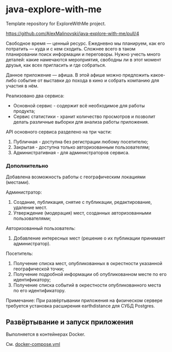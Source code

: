 # java-explore-with-me
Template repository for ExploreWithMe project.

https://github.com/AlexMalinovski/java-explore-with-me/pull/4

Свободное время — ценный ресурс. Ежедневно мы планируем, как его потратить — куда и с кем сходить. Сложнее всего в таком планировании поиск информации и переговоры. Нужно учесть много деталей: какие намечаются мероприятия, свободны ли в этот момент друзья, как всех пригласить и где собраться.

Данное приложение — афиша. В этой афише можно предложить какое-либо событие от выставки до похода в кино и собрать компанию для участия в нём.

Реализовано два сервиса:
* Основной сервис - содержит всё необходимое для работы продукта;
* Сервис статистики - хранит количество просмотров и позволит делать различные выборки для анализа работы приложения.

API основного сервиса разделено на три части:
1. Публичная - доступна без регистрации любому посетителю;
2. Закрытая - доступна только авторизованным пользователям;
3. Административная - для администраторов сервиса.

### Дополнительно
Добавлена возможность работы с географическим локациями (местами).

Администратор:
1) Создание, публикация, снятие с публикации, редактирование, удаление мест.
2) Утверждение (модерация) мест, созданных авторизованными пользователями;

Авторизованный пользователь:
1) Добавление интересных мест (решение о их публикации принимает администратор).

Посетитель:
1) Получение списка мест, опубликованных в окрестности указанной географической точки;
2) Получение подробной информации об опубликованном месте по его идентификатору;
3) Получение списка событий в окрестности опубликованного места по его идентификатору.

Примечание: При развёртывании приложения на физическом сервере требуется установка расширения earthdistance для СУБД Postgres.

## Развёртывание и запуск приложения
Выполняется в контейнерах Docker. 

См. [docker-compose.yml](docker-compose.yml)
